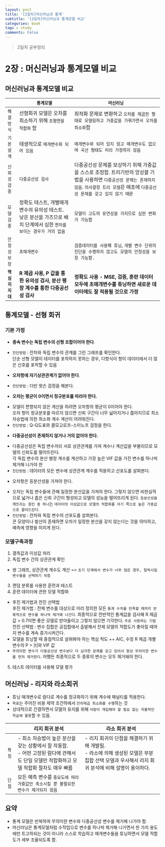 ```yaml
---
layout: post
title: '[2일차]머신러닝과 통계'
subtitle: '[2일차]머신러닝과 통계모델 비교'
categories: book
tags : study
comments: False
---
```

> 2일차 공부정리

# 2장 : 머신러닝과 통계모델 비교

## 머신러닝과 통계모델 비교

|                 | `통계모델` | `머신러닝` |
| ---------- | ------------ | ----------- |
| `해결방식` | 선형회귀 모델은 오차를 최소하기 위해 `초평면을 적합화` 함 | 최적화 문제로 변환하고 `오차를 제곱한 형태로 모델링하고 가중값을 가꿔가면서 오차를 최소화`함 |
| `기본설계` | 태생적으로 `매개변수화 되어 있음` | `매개변수화 되어 있지 않고 매개변수도 없으며 곡선 형태도 미리 가정하지 않음` |
| `신뢰성검증` | `다중공선성 검사` | 다중공선성 문제를 보상하기 위해 가중값을 스스로 조정함. 트리기반의 앙상블 기법을 사용하면 `다중공선성 문제는 존재하지 않음`. `의사결정 트리 모델`은 애초에 `다중공선성 문제를 갖고 있지 않기 때문` |
| `모델검증` | 정확도 테스트, 개별매개변수의 유의성 테스트. 낮은 분산을 가즈므로 배치 단계에서 심한 `편차를 보이는 경우가 거의 없음` | `모델이 고도의 유연성을 가지므로 심한 변화가 가능함` |
| `안정성보장` | `초매개변수` | `검증데이터를 사용해 튜닝`, `개별 변수 단위의 진단을 수행하지 않고도 모델의 안정성을 보장 가능함.` |
| **`핵심지지대`** | **R 제곱 사용, P 값을 통한 유의성 검사, 분산 팽창 계수를 통한 다중공선성 검사** | **정확도 사용 - MSE, 검증, 훈련 데이터 모두에 초매개변수를 튜닝하면 새로운 데이터에도 잘 적용될 것으로 가정** |

## 통계모델 - 선형 회귀
### 기본 가정
 - **종속 변수는 독립 변수의 선형 조합이어야 한다**.
+ `진단방법` : 잔차와 독립 변수의 관계를 그린 그래프를 확인한다.  
단순 선형 모델이 데이터를 포착하지 못하는 경우, 다항식이 항이 데이터에서 더 많은 신호를 포착할 수 있음
 - **오차항에 자기상관관계가 없어야 한다**.
+ `진단방법` : 더빈 왓슨 검정을 해본다.
 - **오차는 평균이 0이면서 정규분포를 따라야 한다.**
+ 모델이 편향되지 않은 계산을 하려면 오차항의 평균이 0이어야 한다.  
오차 항이 정규분포를 따르지 않으면 신뢰 구간이 너무 넓어지거나 좁아지므로 최소 자승법에 의한 최소화 계수 계산이 어려워진다.
+ `진단방법` : Q-Q도표와 콜모고로프-스미노프 검정을 한다.
 - **다중공선성이 존재하지 않거나 거의 없어야 한다.**
+ 다중공선성은 독립 변수끼리 서로 상관관계를 가져 계수나 계산값을 부불리므로 모델의 신뢰도를 떨어뜨린다.  
각 독립 변수의 분산 팽창 계수를 계산하고 가장 높은 VIF 값을 가진 변수를 하나씩 제거해 나가야 한
+ `진단방법` : 데이터의 모든 변수에 상관관계 계수를 적용하고 산포도를 살펴본다.
 - 오차항은 등분산성을 가져야 한다.
+ 오차는 독립 변수들에 관해 일정한 분산값을 가져야 한다. 그렇지 않으면 비현실적으로 넓거나 좁은 신뢰 구간이 형성되고 모델의 성능을 떨어뜨리게 된다. `등분산성을 깨뜨리는 원인 중 하나`는
 `데이터의 이상값으로 모델의 적합화를 자기 쪽으로 높은 가중값으로 끌어드린다`.
+ `진단방법` : 잔차와 독립 변수의 산포도를 살펴본다.  
콘 모양이나 발산이 존재하면 오차가 일정한 분산을 갖지 않는다는 것을 의미하고, 예측에 영향을 미치게 된다.

### 모델구축과정
1. 결측값과 이상값 처리  
2. 독립 변수 간의 상관관계 확인
+ 쌍 그래프, 상관관계 계수도 계산 => `초기 단계에서 변수가 너무 많은 경우, 탈락시킬변수들을 선택하기 위함`
3. 랜덤 분류를 사용한 훈련과 테스트
4. 훈련 데이터에 관한 모델 적합화  
+ 후진 제거법과 전진 선택법  
후진 제거법 : 전체 변수를 대상으로 미리 정의한 모든 `통계 수치를 만족할 때까지 반복적으로 변수를 하나씩 제거해 나간다`.
최종적으로 전반적인 통계값을 검사해 R 제곱값 > 0.7이면 좋은 모델로 받아들이고 그렇지 않으면 기각한다. `주로 사용하는 기법`  
전진 선택법 : 변수 집합은 공집합에서 출발해서 전체 모델의 적합도가 좋아질 때까지 변수를 계속 증가시켜간다.  
+ 모델을 튜닝할 때 중점적으로 살펴봐야 하는 핵심 척도
++ AIC, 수정 R 제곱 개별 변수의 P > |t|와 VIF 값
+ `무의미한 변수가 다중공선성 변수보다 더 심각한 문제를 갖고 있어서 항상 무의미한 변수를 먼저 제거한다`. 어쨌든 최종적으로
두 종류의 변수는 모두 제거돼야 한다.
5. 테스트 데이터를 사용해 모델 평가

## 머신러닝 - 리지와 라소회귀
 - 튜닝 매개변수로 람다로 계수를 정규화하기 위해 계수에 패널티를 적용한다. 
 - `목표`는 주어진 비용 제약 조건하에서 `잔차제곱 최소화를 수행`하는 것
 - 상대적으로 간결하면서 모델의 유지를 위해 `사람이 개입해야 할 필요 없는 자율적인 학습에 활용`할 수 있음.  

|    | 리지 회귀 분석 | 라소 회귀 분석 |
| --- | --- | --- |
| `특징` | - 최소 자승법이 높은 분산을 갖는 상황에서 잘 작동함.<br>  - 어떤 고정된 람다에 관해서도 단일 모델만 적합화하고 모델 적합화 절차도 매우 빠름 | - 리지 회귀의 단점을 해결하기 위해 개발됨.<br>  - 라소에 의해 생성된 모델은 부분집합 선택 모델과 우사해서 리지 회귀 분석에 비해 설명이 용이하다.  |
| `단점` | 모든 예측 변수를 `중요도에 따라 가중값만 축소시킬 뿐 불필요한 변수가 제거되지 않음` |  |

## 요약

 - 통계 모델은 반복하여 무의미한 변수와 다중공선성 변수를 제거해 나가야 함.
 - 머신러닝은 통계모델처럼 수작업으로 변수를 하나씩 제거해 나가면서 한 가지 용도에만 트고하되는 것이 아니라 스스로 학습하고 매개변수들을 튜닝하면서 모델 적합도가 
세부 조율되도록 함. 